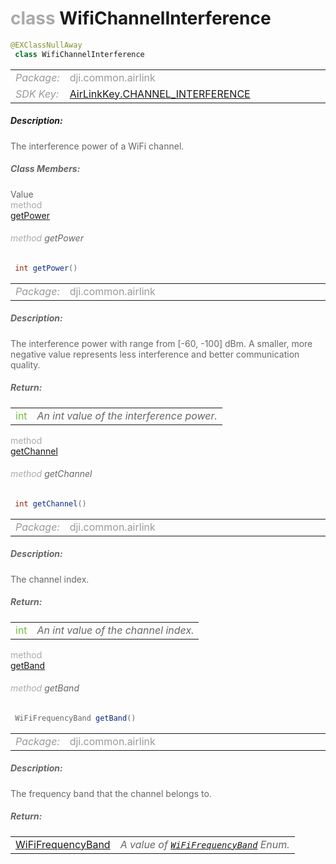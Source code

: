 <div class="article"><h1 ><font color="#AAA">class </font>WifiChannelInterference</h1></div>

~~~java
@EXClassNullAway
 class WifiChannelInterference 
~~~

<html><table class="table-supportedby"><tr valign="top"><td width=15%><font color="#999"><i>Package:</i></td><td width=85%><font color="#999">dji.common.airlink</td></tr><tr valign="top"><td width=15%><font color="#999"><i>SDK Key:</i></td><td width=85%><font color="#999"><a href="/Components/KeyManager/DJIAirLinkKey.html#airlinkkey_channel_interference_key">AirLinkKey.CHANNEL_INTERFERENCE</a></td></tr></table></html>



##### Description:



<font color="#666">The interference power of a WiFi channel.



##### Class Members:

<div class="api-row" id="djiwifilink_djiwifichannelinterference_power"><div class="api-col left">Value</div><div class="api-col middle" style="color:#AAA">method</div><div class="api-col right"><a class="trigger" href="#djiwifilink_djiwifichannelinterference_power_inline">getPower</a></div></div><div class="inline-doc" id="djiwifilink_djiwifichannelinterference_power_inline"

><div class="article"><h6 ><font color="#AAA">method </font>getPower</h6></div>

~~~java
 int getPower() 
~~~

<html><table class="table-supportedby"><tr valign="top"><td width=15%><font color="#999"><i>Package:</i></td><td width=85%><font color="#999">dji.common.airlink</td></tr></table></html>



##### Description:



<font color="#666">The interference power with range from [-60, -100] dBm. A smaller, more negative  value represents less interference and better communication quality.



##### Return:

<html><table class="table-inline-parameters"><tr valign="top"><td><font color="#70BF41">int</td><td><font color="#666"><i>An int value of the interference power.</i></td></tr></table></html></div>

<div class="api-row" id="djiwifilink_djiwifichannelinterference_channel"><div class="api-col left"></div><div class="api-col middle" style="color:#AAA">method</div><div class="api-col right"><a class="trigger" href="#djiwifilink_djiwifichannelinterference_channel_inline">getChannel</a></div></div><div class="inline-doc" id="djiwifilink_djiwifichannelinterference_channel_inline"

><div class="article"><h6 ><font color="#AAA">method </font>getChannel</h6></div>

~~~java
 int getChannel() 
~~~

<html><table class="table-supportedby"><tr valign="top"><td width=15%><font color="#999"><i>Package:</i></td><td width=85%><font color="#999">dji.common.airlink</td></tr></table></html>



##### Description:



<font color="#666">The channel index.



##### Return:

<html><table class="table-inline-parameters"><tr valign="top"><td><font color="#70BF41">int</td><td><font color="#666"><i>An int value of the channel index.</i></td></tr></table></html></div>

<div class="api-row" id="djiwifilink_djiwifichannelinterference_band"><div class="api-col left"></div><div class="api-col middle" style="color:#AAA">method</div><div class="api-col right"><a class="trigger" href="#djiwifilink_djiwifichannelinterference_band_inline">getBand</a></div></div><div class="inline-doc" id="djiwifilink_djiwifichannelinterference_band_inline"

><div class="article"><h6 ><font color="#AAA">method </font>getBand</h6></div>

~~~java
 WiFiFrequencyBand getBand() 
~~~

<html><table class="table-supportedby"><tr valign="top"><td width=15%><font color="#999"><i>Package:</i></td><td width=85%><font color="#999">dji.common.airlink</td></tr></table></html>



##### Description:



<font color="#666">The frequency band that the channel belongs to.



##### Return:

<html><table class="table-inline-parameters"><tr valign="top"><td><font color="#70BF41"><a href="/Components/WiFiLink/DJIWiFiLink.html#djiwifilink_djiwififrequencyband">WiFiFrequencyBand</a></td><td><font color="#666"><i>A value of <code><a href="/Components/WiFiLink/DJIWiFiLink.html#djiwifilink_djiwififrequencyband">WiFiFrequencyBand</a></code> Enum.</i></td></tr></table></html></div>


